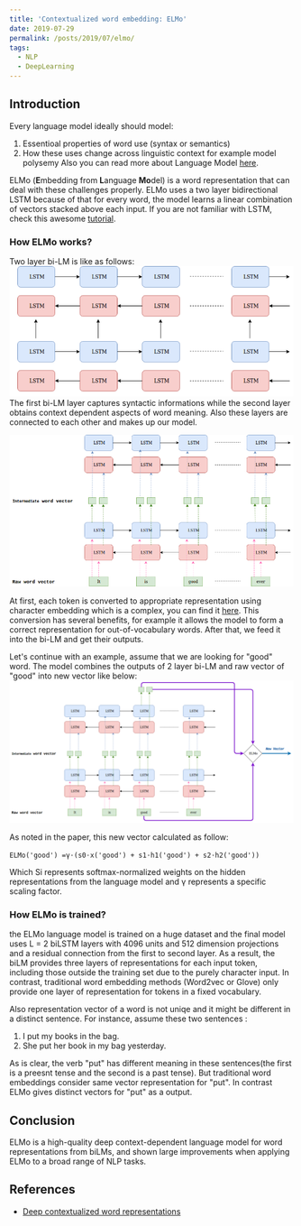 ```yaml
---
title: 'Contextualized word embedding: ELMo'
date: 2019-07-29
permalink: /posts/2019/07/elmo/
tags:
  - NLP
  - DeepLearning
---
```



## Introduction
Every language model ideally should model: 
1. Essentioal properties of word use (syntax or semantics) 
2. How these uses change across linguistic context for example model polysemy
Also you can read more about Language Model [here](https://en.wikipedia.org/wiki/Language_model).

ELMo (**E**mbedding from **L**anguage **Mo**del) is a word representation that can deal with these challenges properly. ELMo uses a two layer bidirectional LSTM because of that for every word, the model learns a linear combination of vectors stacked above each input. If you are not familiar with LSTM, check this awesome [tutorial](http://colah.github.io/posts/2015-08-Understanding-LSTMs/).

### How ELMo works?
Two layer bi-LM is like as follows: 
![bi ln](https://raw.githubusercontent.com/MhmDSmdi/mhmdsmdi.github.io/master/images/bi_LN.png)
The first bi-LM layer captures syntactic informations while the second layer obtains context dependent aspects of word meaning. Also these layers are connected to each other and makes up our model.

![GIF](https://raw.githubusercontent.com/MhmDSmdi/mhmdsmdi.github.io/master/images/bi_LN_vectors.png)

At first, each token is converted to appropriate representation using character embedding which is a complex, you can find it [here](https://arxiv.org/pdf/1508.06615.pdf).
This conversion has several benefits, for example it allows the model to form a correct representation for out-of-vocabulary words.
After that, we feed it into the bi-LM and get their outputs.

Let's continue with an example, assume that we are looking for "good" word. The model combines the outputs of 2 layer bi-LM and raw vector of "good" into new vector like below:
![IMG](https://raw.githubusercontent.com/MhmDSmdi/mhmdsmdi.github.io/master/images/elmo.png)

As noted in the paper, this new vector calculated as follow:

`ELMo('good') =γ⋅(s0⋅x('good') + s1⋅h1('good') + s2⋅h2('good'))`

Which Si represents softmax-normalized weights on the hidden representations from the language model and γ represents a specific scaling factor.

### How ELMo is trained?
the ELMo language model is trained on a huge dataset and the final model uses L = 2 biLSTM layers with 4096 units and 512 dimension projections and a residual connection from the first to second layer.
As a result, the biLM provides three layers of representations for each input token, including those outside the training set due to the purely character input. In contrast, traditional word embedding methods (Word2vec or Glove) only provide one layer of representation for tokens in a fixed vocabulary.

Also representation vector of a word is not uniqe and it might be different in a distinct sentence. For instance, assume these two sentences :
1. I put my books in the bag.
2. She put her book in my bag yesterday.

As is clear, the verb "put" has different meaning in these sentences(the first is a preesnt tense and the second is a past tense). But traditional word embeddings consider same vector representation for "put". In contrast ELMo gives distinct vectors for "put" as a output.

## Conclusion
ELMo is a high-quality deep context-dependent language model for word representations from biLMs, and shown large improvements when applying ELMo to a broad range of NLP tasks. 

## References
* [Deep contextualized word representations](https://arxiv.org/abs/1802.05365)
